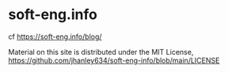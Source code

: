 
# soft-eng.info

cf https://soft-eng.info/blog/

Material on this site is distributed under the MIT License,
https://github.com/jhanley634/soft-eng-info/blob/main/LICENSE
